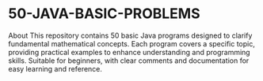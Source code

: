 # 50-JAVA-BASIC-PROBLEMS
About This repository contains 50 basic Java programs designed to clarify fundamental mathematical concepts. Each program covers a specific topic, providing practical examples to enhance understanding and programming skills. Suitable for beginners, with clear comments and documentation for easy learning and reference.
